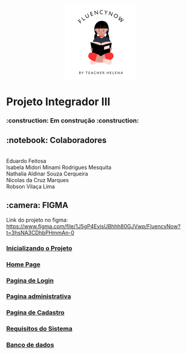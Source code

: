 <p align="center">
<img src="./fluencyNow/WebContent/resources/images/Logo.png"/>
</p>

<h1>  
    Projeto Integrador III
</h1>

<h3>  
    :construction:  Em construção  :construction:
</h3>

<h2>
:notebook: Colaboradores
</h2>

<p> 
    <br>
    Eduardo Feitosa <br>
    Isabela Midori Minami Rodrigues Mesquita <br>
    Nathalia Aldinar Souza Cerqueira <br>
    Nicolas da Cruz Marques <br>
    Robson Vilaça Lima <br>
</p>

<h2>
:camera: FIGMA
</h2>

Link do projeto no figma: https://www.figma.com/file/1J5gP4EvisUBhhh80GJVwp/FluencyNow?t=3hsNA3CDhbPHmmAn-0

### [Inicializando o Projeto](./Readme/ACCESSPAGE.md)

### [Home Page](./Readme/HOMEPAGE.md)

### [Pagina de Login](./Readme/LOGINPAGE.md)

### [Pagina administrativa](./Readme/BUSINESSPAGE.md)

### [Pagina de Cadastro](./Readme/REGISTERPAGE.md)

### [Requisitos do Sistema](./Readme/REQUIREMENTS.md)

### [Banco de dados](./Readme/DATABASE.md)

